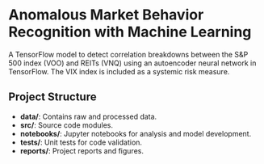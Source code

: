 # Anomalous Market Behavior Recognition with Machine Learning
 A TensorFlow model to detect correlation breakdowns between the S&P 500 index (VOO) and REITs (VNQ) using an autoencoder neural network in TensorFlow. The VIX index is included as a systemic risk measure.

 ## Project Structure

- **data/**: Contains raw and processed data.
- **src/**: Source code modules.
- **notebooks/**: Jupyter notebooks for analysis and model development.
- **tests/**: Unit tests for code validation.
- **reports/**: Project reports and figures.